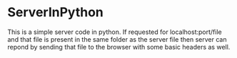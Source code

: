 # ServerInPython
This is a simple server code in python. If requested for localhost:port/file and that file is present in the same folder as the server file then server can repond by sending that file to the browser with some basic headers as well.
